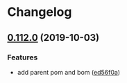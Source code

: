 # Changelog

## [0.112.0](https://www.github.com/googleapis/java-asset/compare/0.111.0...v0.112.0) (2019-10-03)


### Features

* add parent pom and bom ([ed56f0a](https://www.github.com/googleapis/java-asset/commit/ed56f0a))
